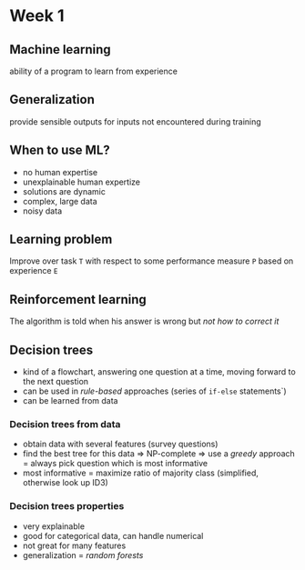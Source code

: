 # Week 1

## Machine learning
ability of a program to learn from experience
## Generalization
provide sensible outputs for inputs not encountered during training

## When to use ML?
- no human expertise
- unexplainable human expertize
- solutions are dynamic
- complex, large data
- noisy data

## Learning problem
Improve over task `T` with respect to some performance measure `P` based on experience `E`

## Reinforcement learning
The algorithm is told when his answer is wrong but _not how to correct it_


## Decision trees
- kind of a flowchart, answering one question at a time, moving forward to the next question
- can be used in _rule-based_ approaches (series of `if-else` statements`)
- can be learned from data

### Decision trees from data
- obtain data with several features (survey questions)
- find the best tree for this data => NP-complete => use a _greedy_ approach = always pick question which is most informative
- most informative = maximize ratio of majority class (simplified, otherwise look up ID3)

### Decision trees properties
- very explainable
- good for categorical data, can handle numerical
- not great for many features
- generalization = _random forests_
